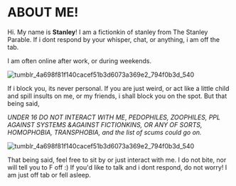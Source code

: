 # ABOUT ME!


 

 Hi. My name is **Stanley**! I am a fictionkin of stanley from The Stanley Parable. If i dont respond by your whisper, chat, or anything, i am off the tab. 

I am often online after work, or during weekends.




![tumblr_4a698f81f140cacef51b3d6073a369e2_794f0b3d_540](https://github.com/user-attachments/assets/242d4dc6-6041-4917-8488-85fb2ba57435)



If i block you, its never personal. If you are just weird, or act like a little child and spill insults on me, or my friends, i shall block you on the spot.
But that being said,

*UNDER 16 DO NOT INTERACT WITH ME*, *PEDOPHILES, ZOOPHILES, PPL AGAINST SYSTEMS &AGAINST FICTIONKINS, OR ANY OF SORTS, HOMOPHOBIA, TRANSPHOBIA, and the list of scums could go on.*


![tumblr_4a698f81f140cacef51b3d6073a369e2_794f0b3d_540](https://github.com/user-attachments/assets/242d4dc6-6041-4917-8488-85fb2ba57435)

That being said, feel free to sit by or just interact with me. I do not bite, nor will tell you to F off :)
If you'd like to talk and i dont respond, do not worry! I am just off tab or fell asleep.

